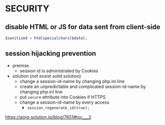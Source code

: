 # SECURITY

## disable HTML or JS for data sent from client-side

```php
$sanitized = htmlspecialchars($data);
```

## session hijacking prevention

- premise
    - session id is administrated by Cookies
- solution (not exsist solid solution)
    - change a session-id-name by changing php.ini line 
    - create an unpredictable and complicated session-id-name by changing php.ini line
    - put `secure` attribute into Cookies if HTTPS 
    - change a session-id-name by every access
        - `session_regenerate_id(true);`

https://amg-solution.jp/blog/7651#toc___2